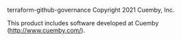 terraform-github-governance
Copyright 2021 Cuemby, Inc.

This product includes software developed at Cuemby (http://www.cuemby.com/).
